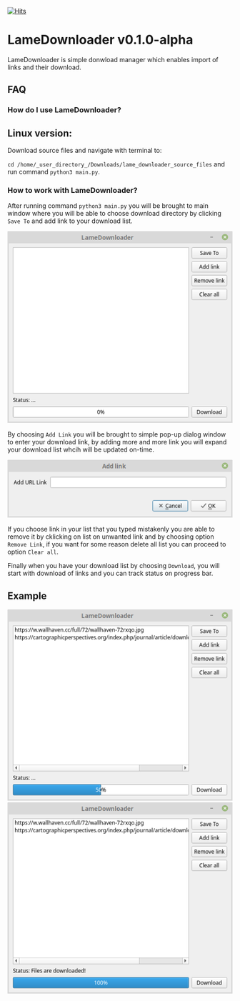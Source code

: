 [![Hits](https://hits.seeyoufarm.com/api/count/incr/badge.svg?url=https%3A%2F%2Fgithub.com%2FMechanical-Python%2Flame_downloader&count_bg=%2379C83D&title_bg=%23555555&icon=&icon_color=%23E7E7E7&title=Profile+views&edge_flat=false)](https://hits.seeyoufarm.com)


LameDownloader v0.1.0-alpha
========

LameDownloader is simple donwload manager which enables import of links and their download.


FAQ
---

### How do I use LameDownloader?

Linux version:
--------------
Download source files and navigate with terminal to:

`cd /home/_user_directory_/Downloads/lame_downloader_source_files` and run command `python3 main.py`.


### How to work with LameDownloader?

After running command `python3 main.py` you will be brought to main window where you will be able to choose download directory by clicking `Save To` and add link to your download list.
 
![LameDownloader Main Window](https://github.com/Mechanical-Python/lame_downloader/blob/main/assets/LameDownloader_Main_Window.png)

By choosing `Add Link` you will be brought to simple pop-up dialog window to enter your download link, by adding more and more link you will expand your download list whcih will be updated on-time.

![LameDownloader Add Link Window](https://github.com/Mechanical-Python/lame_downloader/blob/main/assets/LameDownloader_Add_Link_Window.png)

If you choose link in your list that you typed mistakenly you are able to remove it by cklicking on list on unwanted link and by choosing option `Remove Link`, 
if you want for some reason delete all list you can proceed to option `Clear all`.

Finally when you have your download list by choosing `Download`, you will start with download of links and you can track status on progress bar.

Example
-------

![LameDownloader Example](https://github.com/Mechanical-Python/lame_downloader/blob/main/assets/LameDownloader_Example.png)
![LameDownloader Download Done Example](https://github.com/Mechanical-Python/lame_downloader/blob/main/assets/LameDownloader_Example_Finished.png)

